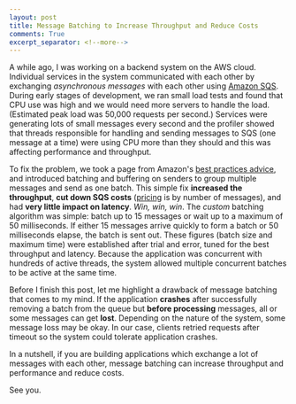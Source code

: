 ```yaml
---
layout: post
title: Message Batching to Increase Throughput and Reduce Costs
comments: True
excerpt_separator: <!--more-->
---
```


A while ago, I was working on a backend system on the AWS cloud. Individual services in the system communicated with each other by exchanging *asynchronous messages* with each other using [Amazon SQS](https://aws.amazon.com/sqs/). During early stages of development, we ran small load tests and found that CPU use was high and we would need more servers to handle the load. (Estimated peak load was 50,000 requests per second.) Services were generating lots of small messages every second and the profiler showed that threads responsible for handling and sending messages to SQS (one message at a time) were using CPU more than they should and this was affecting performance and throughput.

<!--more-->

To fix the problem, we took a page from Amazon's [best practices advice](http://docs.aws.amazon.com/AWSSimpleQueueService/latest/SQSDeveloperGuide/throughput.html), and introduced batching and buffering on senders to group multiple messages and send as one batch. This simple fix **increased the throughput**, **cut down SQS costs** ([pricing](https://aws.amazon.com/sqs/pricing/) is by number of messages), and had **very little impact on latency**. *Win, win, win*. The *custom* batching algorithm was simple: batch up to 15 messages or wait up to a maximum of 50 milliseconds. If either 15 messages arrive quickly to form a batch or 50 milliseconds elapse, the batch is sent out. These figures (batch size and maximum time) were established after trial and error, tuned for the best throughput and latency. Because the application was concurrent with hundreds of active threads, the system allowed multiple concurrent batches to be active at the same time.

Before I finish this post, let me highlight a drawback of message batching that comes to my mind. If the application **crashes** after successfully removing a batch from the queue but **before processing** messages, all or some messages can get **lost**. Depending on the nature of the system, some message loss may be okay. In our case, clients retried requests after timeout so the system could tolerate application crashes.

In a nutshell, if you are building applications which exchange a lot of messages with each other, message batching can increase throughput and performance and reduce costs.

See you.
